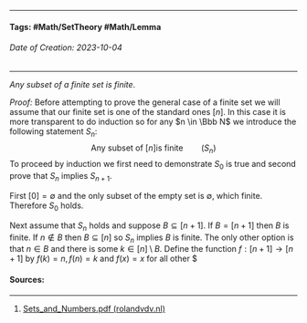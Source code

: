 __________________________________________________________________________
#### **Tags:** #Math/SetTheory #Math/Lemma 
###### *Date of Creation: 2023-10-04*
__________________________________________________________________________

*Any subset of a finite set  is finite*.

*Proof:* Before attempting to prove the general case of a finite set we will assume that our finite set is one of the standard ones $[n]$. In this case it is more transparent to do induction so for any $n \in \Bbb N$ we introduce the following statement $S_n:$ $$\text{Any subset of } [n] \text{is finite} \;\;\;\;\;\;\;\;\; (S_n)$$
To proceed by induction we first need to demonstrate $S_0$ is true and second prove that $S_n$ implies $S_{n + 1}$.

First $[0] = \emptyset$ and the only subset of the empty set is $\emptyset$, which finite. Therefore $S_0$ holds.

Next assume that $S_n$ holds and suppose $B \subseteq [n + 1]$. If $B = [n+1]$ then $B$ is finite. If $n \notin B$ then $B \subseteq [n]$ so $S_n$ implies $B$ is finite. The only other option is that $n \in B$ and there is some $k \in [n] \setminus B$. Define the function $f: [n + 1] \rightarrow [n + 1]$ by $f(k) = n, f(n) = k$ and $f(x) = x$ for all other $
#### Sources:
__________________________________________________________________________
1. [Sets_and_Numbers.pdf (rolandvdv.nl)](https://www.rolandvdv.nl/Sets_and_Numbers.pdf)
